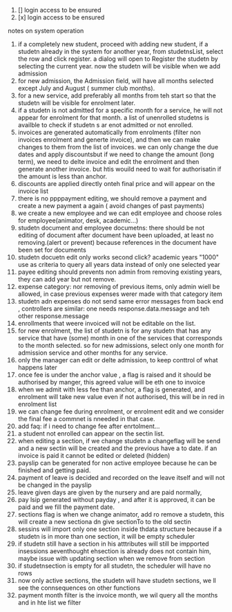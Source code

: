1. [] login access to be ensured 
2. [x] login access to be ensured


 notes on system operation

1. if a completely new student, proceed with adding new student, if a studetn already in the system for another year, from studetnsList, select the row and click register.
a dialog will open to Register the studetn by selecting the current year. now the studetn will be visible when we add admission
2. for new admission, the Admission field, will have all months selected except July and August ( summer club months).
3. for a new service, add preferably all months from teh start so that the studetn will be visible for enrolment later.
4. if a studetn is not admitted for a specific month for a service, he will not appear for enrolment for that month. a list of unenrolled studetns is availble to check if studetn s ar enot admitted or not enrolled.
5. invoices are generated automatically from enrolments (filter non invoices enrolment and generte invoice), and then we can make changes to them from the list of invoices. we can only change the due dates and apply discountsbut if we need to change the amount (long term), we need to delte invoice and edit the enrolment and then generate another invoice. but htis wouild need to wait for authorisatin if the amount is less than anchor.
6. discounts are applied directly onteh final price and will appear on the invoice list
7. there is no ppppayment editing, we should remove a payment and create a new payment a again ( avoid changes of past payments)
8. we create a new employee and we can edit employee and choose roles for employee(animator, desk, academic...)
9. studetn document and employee documetns: there should be not editing of document after document have been uploaded, at least no removing.(alert or prevent) because references in the document have been set for documents
10. studetn docuetn edit only works second click?
academic years "1000" use as criteria to query all years data instead of only one selected year
11. payee editing should prevents non admin from removing existing years, they can add year but not remove.
12. expense category: nor removing of previous items, only  admin wiell be allowed, in case previous expenses werer made with that category item
13. studetn adn expenses do not send same error messages from back end , controllers are similar: one needs response.data.message and teh other response.message
 14. enrollments that weere invoiced will not be editable on the list.
 15. for new enrolment, the list of studetn is for any studetn that has any service that have (some) month in one of the services that corresponds to the month selected.
 so for new admissions, select only one month for admission service and other months for any service.
 16. only the manager can edit or delte admission, to keep conttrol of what happens later
 17. once fee is under the anchor value , a flag is raised and it should be authorised by manger, this agreed value will be eth one to invoice
 18. when we admit with less fee than anchor, a flag is generated, and enrolment will take new value even if not authorised, this will be in red in enrolment list
 19. we can change fee during enrolment, or enrolment edit and we consider the final fee a commnet is nneeded in that case.
 20. add faq: if i need to change fee after enrtolment...
 21. a student not enrolled can appear on the sectin list.
 22. when editing a section, if we change studetn a changeflag will be send and a new sectin will be created and the previous have a to date. 
 if an invoice is paid it cannot be edited or deleted (hidden)
 23. payslip can be generated for non active employee because he can be finished and getting paid.
 24. payment of leave is decided and recorded on the leave itself and will not be changed in the payslip
 25. leave given days are given by the nursery and are paid normally, 
 26. pay lsip generated without payday , and after it is approved, it can be paid and we fill the payment date.
 27. sections flag is when we change animator, add ro remove a studetn, this will create a new sectiona dn give sectionTo to the old sectin
 28. sessins will import only one section inside thdata structure because if a studetn is in more than one section, it will be empty scheduler
 29. if studetn still have a section in his atttributes will still be impported insessions aeventhought ehsection is already does not contain him, maybe issue with updating section when we remove from section
 30. if studetnsection is empty for all studetn, the scheduler will have no rows
 31. now only active sections, the studetn will have studetn sections, we ll see the connsequences on other functions
 32. payment month filter is the invoice month, we wil  query all the months and in hte list we filter
